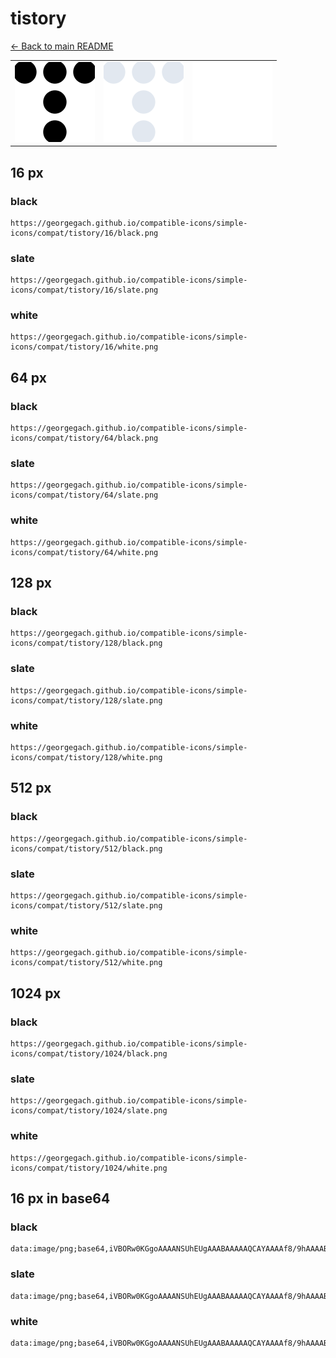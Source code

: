 # tistory

[← Back to main README](../../README.md)

<table><tr>
  <td><img src="./128/black.png" width="128" alt="tistory black icon" /></td>
  <td><img src="./128/slate.png" width="128" alt="tistory slate icon" /></td>
  <td><img src="./128/white.png" width="128" alt="tistory white icon" /></td>
</tr></table>

## 16 px

### black
```
https://georgegach.github.io/compatible-icons/simple-icons/compat/tistory/16/black.png
```

### slate
```
https://georgegach.github.io/compatible-icons/simple-icons/compat/tistory/16/slate.png
```

### white
```
https://georgegach.github.io/compatible-icons/simple-icons/compat/tistory/16/white.png
```

## 64 px

### black
```
https://georgegach.github.io/compatible-icons/simple-icons/compat/tistory/64/black.png
```

### slate
```
https://georgegach.github.io/compatible-icons/simple-icons/compat/tistory/64/slate.png
```

### white
```
https://georgegach.github.io/compatible-icons/simple-icons/compat/tistory/64/white.png
```

## 128 px

### black
```
https://georgegach.github.io/compatible-icons/simple-icons/compat/tistory/128/black.png
```

### slate
```
https://georgegach.github.io/compatible-icons/simple-icons/compat/tistory/128/slate.png
```

### white
```
https://georgegach.github.io/compatible-icons/simple-icons/compat/tistory/128/white.png
```

## 512 px

### black
```
https://georgegach.github.io/compatible-icons/simple-icons/compat/tistory/512/black.png
```

### slate
```
https://georgegach.github.io/compatible-icons/simple-icons/compat/tistory/512/slate.png
```

### white
```
https://georgegach.github.io/compatible-icons/simple-icons/compat/tistory/512/white.png
```

## 1024 px

### black
```
https://georgegach.github.io/compatible-icons/simple-icons/compat/tistory/1024/black.png
```

### slate
```
https://georgegach.github.io/compatible-icons/simple-icons/compat/tistory/1024/slate.png
```

### white
```
https://georgegach.github.io/compatible-icons/simple-icons/compat/tistory/1024/white.png
```

## 16 px in base64

### black
```
data:image/png;base64,iVBORw0KGgoAAAANSUhEUgAAABAAAAAQCAYAAAAf8/9hAAAABmJLR0QA/wD/AP+gvaeTAAAAeUlEQVQ4jeWSSw6AIAxEH8RTqUf3s9PjyA10UxOotOnel3QzBaYwAOxAkVqBLBXVKcAtdQETMEf1gZYkDY2ns1UjLSLmqJ6kMYrDWTmF9NQZ6yVXCw/jCu7mXgphrBS6Tj30uFYKJlYKH7xHtFJo0B9JH+AZuPwphQemHUrpxFldngAAAABJRU5ErkJggg==
```

### slate
```
data:image/png;base64,iVBORw0KGgoAAAANSUhEUgAAABAAAAAQCAYAAAAf8/9hAAAABmJLR0QA/wD/AP+gvaeTAAAA00lEQVQ4jeWRsW7CMBiEv7OyRtnSBcEzlK3s3fq4XRFTlYXyEO5QCgOJWCOOIVQCYirv/cfPd/fbPsXvwwrpGcDwOX2qXgG+tu0yhytu2xaoABCtCW+ol07hPYcHrsZGBuPCubwwbARzAwHWk7psAMWfLovLtuLuuDB4VpeNJA/peby4HHwwHqFecnEL7/RKGLEdUi1IOt1rw9gOcX9YXMwVUEnM4+74ktImAx62kBswrcvGsAE6QxdgPRtaGE3yD4at6RbynvAbrl76Y8nDG/yzFs4ZSai5uhFEwgAAAABJRU5ErkJggg==
```

### white
```
data:image/png;base64,iVBORw0KGgoAAAANSUhEUgAAABAAAAAQCAYAAAAf8/9hAAAABmJLR0QA/wD/AP+gvaeTAAAAg0lEQVQ4jeWSXQqEQAyDU/FUq0ffn7fd4+gNPl86oLOt1GcDhSGENDQj4AOsPi9g8Cnx8kfDAkzAXOVHHWGS0D9yHnjvIj0B86gl3gCT9PANPzNDksp8EEsuHHbCbzMoIWvhikHYQqTNXPu4WQtpgrCFSHt2xLCFHv1H6s3TBae4WQsbLoJU+dhHn+YAAAAASUVORK5CYII=
```

